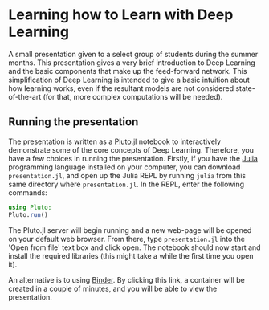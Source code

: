 # Learning how to Learn with Deep Learning

A small presentation given to a select group of students during the
summer months. This presentation gives a very brief introduction to
Deep Learning and the basic components that make up the feed-forward
network. This simplification of Deep Learning is intended to give a
basic intuition about how learning works, even if the resultant models
are not considered state-of-the-art (for that, more complex
computations will be needed).

## Running the presentation

The presentation is written as a
[Pluto.jl](https://github.com/fonsp/Pluto.jl) notebook to
interactively demonstrate some of the core concepts of Deep
Learning. Therefore, you have a few choices in running the
presentation. Firstly, if you have the [Julia](https://julialang.org/)
programming language installed on your computer, you can download
`presentation.jl`, and open up the Julia REPL by running `julia` from
this same directory where `presentation.jl`. In the REPL, enter the
following commands:

```julia
using Pluto;
Pluto.run()
```

The Pluto.jl server will begin running and a new web-page will be
opened on your default web browser. From there, type `presentation.jl`
into the 'Open from file' text box and click open. The notebook should
now start and install the required libraries (this might take a while
the first time you open it).

An alternative is to using
[Binder](https://binder.plutojl.org/v0.15.1/open?url=https%253A%252F%252Fraw.githubusercontent.com%252Fjaypmorgan%252Fmisc-presentations%252Fmain%252F2021-08-05-Learning%252520how%252520to%252520learn%252520with%252520Deep%252520Learning%252Fpresentation.jl). By
clicking this link, a container will be created in a couple of
minutes, and you will be able to view the presentation.
